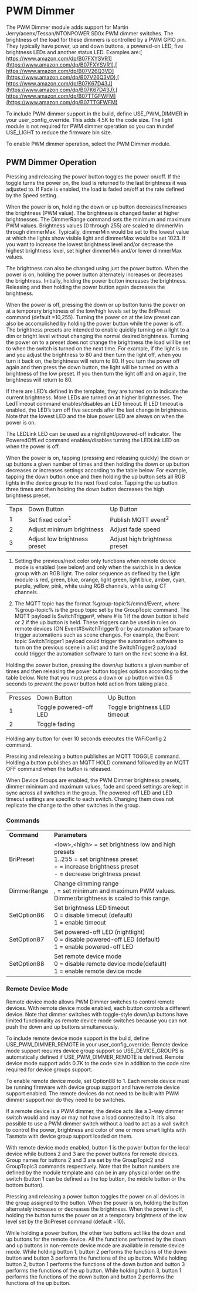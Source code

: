 # PWM Dimmer

The PWM Dimmer module adds support for Martin Jerry/acenx/Tessan/NTONPOWER SD0x PWM dimmer switches. The brightness of the load for these dimmers is controlled by a PWM GPIO pin. They typically have power, up and down buttons, a powered-on LED, five brightness LEDs and another status LED. Examples are:[ https://www.amazon.com/dp/B07FXYSVR1](https://www.amazon.com/dp/B07FXYSVR1),[ https://www.amazon.com/dp/B07V26Q3VD](https://www.amazon.com/dp/B07V26Q3VD),[ https://www.amazon.com/dp/B07K67D43J](https://www.amazon.com/dp/B07K67D43J),[ https://www.amazon.com/dp/B07TTGFWFM](https://www.amazon.com/dp/B07TTGFWFM)

To include PWM dimmer support in the build, define USE_PWM_DIMMER in your user_config_override. This adds 4.5K to the code size. The light module is not required for PWM dimmer operation so you can #undef USE_LIGHT to reduce the firmware bin size.

To enable PWM dimmer operation, select the PWM Dimmer module.


## PWM Dimmer Operation

Pressing and releasing the power button toggles the power on/off. If the toggle turns the power on, the load is returned to the last brightness it was adjusted to. If Fade is enabled, the load is faded on/off at the rate defined by the Speed setting.

When the power is on, holding the down or up button decreases/increases the brightness (PWM value). The brightness is changed faster at higher brightnesses. The DimmerRange command sets the minimum and maximum PWM values. Brightness values (0 through 255) are scaled to dimmerMin through dimmerMax. Typically, dimmerMin would be set to the lowest value at which the lights show visible light and dimmerMax would be set 1023. If you want to increase the lowest brightness level and/or decrease the highest brightness level, set higher dimmerMin and/or lower dimmerMax values.

The brightness can also be changed using just the power button. When the power is on, holding the power button alternately increases or decreases the brightness. Initially, holding the power button increases the brightness. Releasing and then holding the power button again decreases the brightness.

When the power is off, pressing the down or up button turns the power on at a temporary brightness of the low/high levels set by the BriPreset command (default =10,255). Turning the power on at the low preset can also be accomplished by holding the power button while the power is off. The brightness presets are intended to enable quickly turning on a light to a dim or bright level without changing the normal desired brightness. Turning the power on to a preset does not change the brightness the load will be set to when the switch is turned on the next time. For example, if the light is on and you adjust the brightness to 80 and then turn the light off, when you turn it back on, the brightness will return to 80. If you turn the power off again and then press the down button, the light will be turned on with a brightness of the low preset. If you then turn the light off and on again, the brightness will return to 80.

If there are LED’s defined in the template, they are turned on to indicate the current brightness. More LEDs are turned on at higher brightnesses. The LedTimeout command enables/disables an LED timeout. If LED timeout is enabled, the LED’s turn off five seconds after the last change in brightness. Note that the lowest LED and the blue power LED are always on when the power is on.

The LEDLink LED can be used as a nightlight/powered-off indicator. The PoweredOffLed command enables/disables turning the LEDLink LED on when the power is off.

When the power is on, tapping (pressing and releasing quickly) the down or up buttons a given number of times and then holding the down or up button decreases or increases settings according to the table below. For example, tapping the down button once and then holding the up button sets all RGB lights in the device group to the next fixed color. Tapping the up button three times and then holding the down button decreases the high brightness preset.


<table>
  <tr>
   <td>Taps
   </td>
   <td>Down Button
   </td>
   <td>Up Button
   </td>
  </tr>
  <tr>
   <td>1
   </td>
   <td>Set fixed color<sup>1</sup>
   </td>
   <td>Publish MQTT event<sup>2</sup>
   </td>
  </tr>
  <tr>
   <td>2
   </td>
   <td>Adjust minimum brightness
   </td>
   <td>Adjust fade speed
   </td>
  </tr>
  <tr>
   <td>3
   </td>
   <td>Adjust low brightness preset
   </td>
   <td>Adjust high brightness preset
   </td>
  </tr>
</table>


1. Setting the previous/next color only functions when remote device mode is enabled (see below) and only when the switch is in a device group with an RGB light. The color sequence as defined by the Light module is red, green, blue, orange, light green, light blue, amber, cyan, purple, yellow, pink, white using RGB channels, white using CT channels.

2. The MQTT topic has the format %group-topic%/cmnd/Event, where %group-topic% is the group topic set by the GroupTopic command. The MQTT payload is SwitchTrigger#, where # is 1 if the down button is held or 2 if the up button is held. These triggers can be used in rules on remote devices  (ON Event#SwitchTrigger1) or by automation software to trigger automations such as scene changes. For example, the Event topic SwitchTrigger1 payload could trigger the automation software to turn on the previous scene in a list and the SwitchTrigger2 payload could trigger the automation software to turn on the next scene in a list.

Holding the power button, pressing the down/up buttons a given number of times and then releasing the power button toggles options according to the table below. Note that you must press a down or up button within 0.5 seconds to prevent the power button hold action from taking place.


<table>
  <tr>
   <td>Presses
   </td>
   <td>Down Button
   </td>
   <td>Up Button
   </td>
  </tr>
  <tr>
   <td>1
   </td>
   <td>Toggle powered-off LED
   </td>
   <td>Toggle brightness LED timeout
   </td>
  </tr>
  <tr>
   <td>2
   </td>
   <td>Toggle fading
   </td>
   <td>
   </td>
  </tr>
</table>


Holding any button for over 10 seconds executes the WiFiConfig 2 command.

Pressing and releasing a button publishes an MQTT TOGGLE command. Holding a button publishes an MQTT HOLD command followed by an MQTT OFF command when the button is released.

When Device Groups are enabled, the PWM Dimmer brightness presets, dimmer minimum and maximum values, fade and speed settings are kept in sync across all switches in the group. The powered-off LED and LED timeout settings are specific to each switch. Changing them does not replicate the change to the other switches in the group.


### Commands


<table>
  <tr>
   <td><strong>Command</strong>
   </td>
   <td><strong>Parameters</strong>
   </td>
  </tr>
  <tr>
   <td>BriPreset
   </td>
   <td> &lt;low>,&lt;high> = set brightness low and high presets<br>
1..255 = set brightness preset<br>
+ = increase brightness preset<br>
- = decrease brightness preset
   </td>
  </tr>
  <tr>
   <td>DimmerRange
   </td>
   <td>Change dimming range<br>
<dimmerMin>,<DimmerMax> = set minimum and maximum PWM values. Dimmer/brightness is scaled to this range.<br>
   </td>
  </tr>
  <tr>
   <td>SetOption86
   </td>
   <td>Set brightness LED timeout<br>
0 = disable timeout (default)<br>
1 = enable timeout
   </td>
  </tr>
  <tr>
   <td>SetOption87
   </td>
   <td>Set powered-off LED (nightlight)<br>
0 = disable powered-off LED (default)<br>
1 = enable powered-off LED
   </td>
  </tr>
  <tr>
   <td>SetOption88
   </td>
   <td>Set remote device mode<br>
0 = disable remote device mode(default)<br>
1 = enable remote device mode
   </td>
  </tr>
</table>



### Remote Device Mode

Remote device mode allows PWM Dimmer switches to control remote devices. With remote device mode enabled, each button controls a different device. Note that dimmer switches with toggle-style down/up buttons have limited functionality as remote device mode switches because you can not push the down and up buttons simultaneously.

To include remote device mode support in the build, define USE_PWM_DIMMER_REMOTE in your user_config_override. Remote device mode support requires device group support so USE_DEVICE_GROUPS is automatically defined if USE_PWM_DIMMER_REMOTE is defined. Remote device mode support adds 0.7K to the code size in addition to the code size required for device groups support.

To enable remote device mode, set Option88 to 1. Each remote device must be running firmware with device group support and have remote device support enabled. The remote devices do not need to be built with PWM dimmer support nor do they need to be switches.

If a remote device is a PWM dimmer, the device acts like a 3-way dimmer switch would and may or may not have a load connected to it. It’s also possible to use a PWM dimmer switch without a load to act as a wall switch to control the power, brightness and color of one or more smart lights with Tasmota with device group support loaded on them.

With remote device mode enabled, button 1 is the power button for the local device while buttons 2 and 3 are the power buttons for remote devices. Group names for buttons 2 and 3 are set by the GroupTopic2 and GroupTopic3 commands respectively. Note that the button numbers are defined by the module template and can be in any physical order on the switch (button 1 can be defined as the top button, the middle button or the bottom button).

Pressing and releasing a power button toggles the power on all devices in the group assigned to the button. When the power is on, holding the button alternately increases or decreases the brightness. When the power is off, holding the button turns the power on at a temporary brightness of the low level set by the BriPreset command (default =10).

While holding a power button, the other two buttons act like the down and up buttons for the remote device. All the functions performed by the down and up buttons in non-remote device mode are available in remote device mode. While holding button 1, button 2 performs the functions of the down button and button 3 performs the functions of the up button. While holding button 2, button 1 performs the functions of the down button and button 3 performs the functions of the up button. While holding button 3, button 1 performs the functions of the down button and button 2 performs the functions of the up button.
